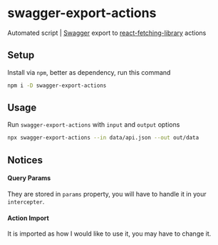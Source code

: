 # swagger-export-actions

Automated script | [Swagger](https://swagger.io/) export to [react-fetching-library](https://github.com/marcin-piela/react-fetching-library) actions

## Setup

Install via `npm`, better as dependency, run this command

```bash
npm i -D swagger-export-actions
```

## Usage

Run `swagger-export-actions` with `input` and `output` options
```bash
npx swagger-export-actions --in data/api.json --out out/data
```

## Notices
#### Query Params
They are stored in `params` property, you will have to handle it in your `intercepter`.
#### Action Import
It is imported as how I would like to use it, you may have to change it.
